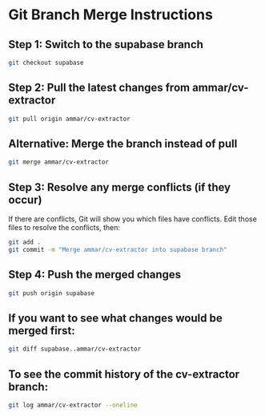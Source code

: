 # Git Branch Merge Instructions

## Step 1: Switch to the supabase branch
```bash
git checkout supabase
```

## Step 2: Pull the latest changes from ammar/cv-extractor
```bash
git pull origin ammar/cv-extractor
```

## Alternative: Merge the branch instead of pull
```bash
git merge ammar/cv-extractor
```

## Step 3: Resolve any merge conflicts (if they occur)
If there are conflicts, Git will show you which files have conflicts. Edit those files to resolve the conflicts, then:

```bash
git add .
git commit -m "Merge ammar/cv-extractor into supabase branch"
```

## Step 4: Push the merged changes
```bash
git push origin supabase
```

## If you want to see what changes would be merged first:
```bash
git diff supabase..ammar/cv-extractor
```

## To see the commit history of the cv-extractor branch:
```bash
git log ammar/cv-extractor --oneline
```